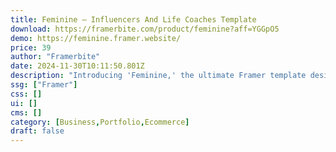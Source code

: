 ```yaml
---
title: Feminine — Influencers And Life Coaches Template
download: https://framerbite.com/product/feminine?aff=YGGpO5
demo: https://feminine.framer.website/
price: 39
author: "Framerbite"
date: 2024-11-30T10:11:50.801Z
description: "Introducing 'Feminine,' the ultimate Framer template designed to empower female influencers and life coaches in their digital journeys."
ssg: ["Framer"]
css: []
ui: []
cms: []
category: [Business,Portfolio,Ecommerce]
draft: false
---
```

